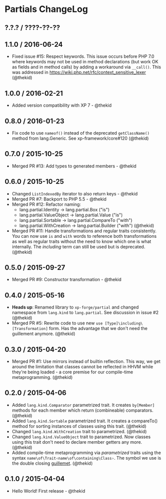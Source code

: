 Partials ChangeLog
==================

## ?.?.? / ????-??-??

## 1.1.0 / 2016-06-24

* Fixed issue #15: Respect keywords. This issue occurs before PHP 7.0
  where keywords may not be used in method declarations (but work OK as
  fields and in method calls) by adding a workaround via `__call()`.
  This was addressed in https://wiki.php.net/rfc/context_sensitive_lexer
  (@thekid)

## 1.0.0 / 2016-02-21

* Added version compatibility with XP 7 - @thekid

## 0.8.0 / 2016-01-23

* Fix code to use `nameof()` instead of the deprecated `getClassName()`
  method from lang.Generic. See xp-framework/core#120
  (@thekid)

## 0.7.0 / 2015-10-25

* Merged PR #13: Add types to generated members - @thekid

## 0.6.0 / 2015-10-25

* Changed `ListIndexedBy` iterator to also return keys - @thekid
* Merged PR #7: Backport to PHP 5.5 - @thekid
* Merged PR #12: Refactor naming:
  - lang.partial.Identity -> lang.partial.Box ("is")
  - lang.partial.ValueObject -> lang.partial.Value ("is")
  - lang.partial.Sortable -> lang.partial.CompareTo ("with")
  - lang.partial.WithCreation -> lang.partial.Builder ("with")
  (@thekid)
* Merged PR #11: Handle transformations and regular traits consistently.
  You can now use `is` and `with` words to reference both transformations
  as well as regular traits without the need to know which one is what
  internally. The *including* term can still be used but is deprecated.
  (@thekid)

## 0.5.0 / 2015-09-27

* Merged PR #9: Constructor transformation - @thekid

## 0.4.0 / 2015-05-16

* **Heads up**: Renamed library to `xp-forge/partial` and changed namespace
  from `lang.kind` to `lang.partial`. See discussion in issue #2
  (@thekid)
* Merged PR #5: Rewrite code to use new `use [Type]\including\[Transformation]`
  form. Has the advantage that we don't need the guillement anymore.
  (@thekid)

## 0.3.0 / 2015-04-20

* Merged PR #1: Use mirrors instead of builtin reflection. This way, we get
  around the limitation that classes cannot be reflected in HHVM while they're
  being loaded - a core premise for our compile-time metaprogramming.
  (@thekid)

## 0.2.0 / 2015-04-06

* Added `lang.kind.Comparator` parametrized trait. It creates `by[Member]`
  methods for each member which return (combineable) comparators.
  (@thekid)
* Added `lang.kind.Sortable` parametrized trait. It creates a compareTo()
  method for sorting instances of classes using this trait.
  (@thekid)
* Changed `lang.kind.WithCreation` trait to parametrized.
  (@thekid)
* Changed `lang.kind.ValueObject` trait to parametrized. Now classes
  using this trait don't need to declare member getters any more.
  (@thekid)
* Added compile-time metaprogramming via *parametrized* traits using
  the syntax `name\of\Trait‹name\of\containing\Class›`. The symbol we use
  is the double closing [guillemet](http://en.wikipedia.org/wiki/Guillemet).
  (@thekid)

## 0.1.0 / 2015-04-04

* Hello World! First release - @thekid